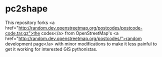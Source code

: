 pc2shape
========

This repository forks &lt;a href="http://random.dev.openstreetmap.org/postcodes/postcode-code.tar.gz">the codes&lt;/a> from OpenStreetMap's &lt;a href="http://random.dev.openstreetmap.org/postcodes/">random development page&lt;/a> with minor modifications to make it less painful to get it working for interested GIS pythonistas.
